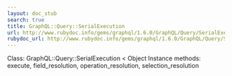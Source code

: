 ```yaml
---
layout: doc_stub
search: true
title: GraphQL::Query::SerialExecution
url: http://www.rubydoc.info/gems/graphql/1.6.0/GraphQL/Query/SerialExecution
rubydoc_url: http://www.rubydoc.info/gems/graphql/1.6.0/GraphQL/Query/SerialExecution
---
```


Class: GraphQL::Query::SerialExecution < Object
Instance methods:
execute, field_resolution, operation_resolution,
selection_resolution

